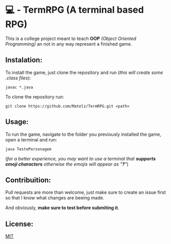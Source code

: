 # 💻 - TermRPG (A terminal based RPG)

This is a college project meant to teach **OOP** _(Object Oriented Programming)_ an not in any way represent a finished game.

## Instalation:
To install the game, just clone the repository and run (_this will create some .class files_):
```
javac *.java
```

To clone the repository run:
```
git clone https://github.com/Matelz/TermRPG.git <path>
```

## Usage:
To run the game, navigate to the folder you previously installed the game, open a terminal and run:
```
java TestePersonagem
```
(_for a better experience, you may want to use a terminal that **supports emoji characters** otherwise the emojis will appear as "**?**"_)

## Contribuition:
Pull requests are more than welcome, just make sure to create an issue first so that I know what changes are beeing made.

And obviously, **make sure to test before submiting it**.

## License:
[MIT](https://choosealicense.com/licenses/mit/)
